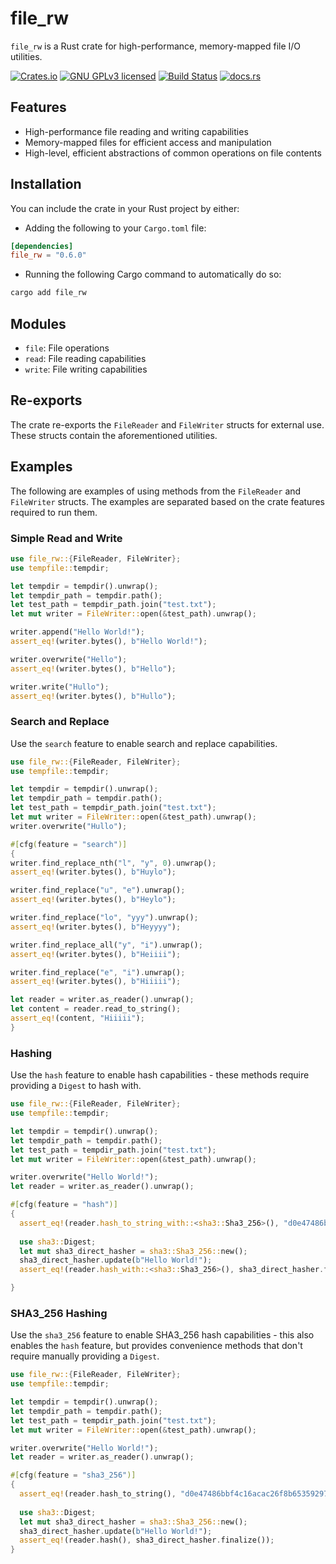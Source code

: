# file_rw

`file_rw` is a Rust crate for high-performance, memory-mapped file I/O utilities.

[![Crates.io][crates-badge]][crates-url]
[![GNU GPLv3 licensed][gpl-badge]][gpl-url]
[![Build Status][actions-badge]][actions-url]
[![docs.rs][docs-badge]][docs-url]

[crates-badge]: https://img.shields.io/crates/v/file_rw.svg
[crates-url]: https://crates.io/crates/file_rw
[gpl-badge]: https://img.shields.io/badge/License-GPLv3-blue.svg
[gpl-url]: https://github.com/amkillam/file_rw/blob/master/LICENSE
[actions-badge]: https://github.com/amkillam/file_rw/actions/workflows/ci.yml/badge.svg
[actions-url]: https://github.com/amkillam/file_rw/actions/workflows/ci.yml
[docs-badge]: https://docs.rs/file_rw/badge.svg
[docs-url]: https://docs.rs/file_rw

## Features

- High-performance file reading and writing capabilities
- Memory-mapped files for efficient access and manipulation
- High-level, efficient abstractions of common operations on file contents

## Installation

You can include the crate in your Rust project by either:

- Adding the following to your `Cargo.toml` file:

```toml
[dependencies]
file_rw = "0.6.0"
```

- Running the following Cargo command to automatically do so:

```bash
cargo add file_rw
```

## Modules

- `file`: File operations
- `read`: File reading capabilities
- `write`: File writing capabilities

## Re-exports

The crate re-exports the `FileReader` and `FileWriter` structs for external use. These structs contain the aforementioned utilities.

## Examples

The following are examples of using methods from the `FileReader` and `FileWriter` structs.
The examples are separated based on the crate features required to run them.
### Simple Read and Write

```rust
use file_rw::{FileReader, FileWriter};
use tempfile::tempdir;

let tempdir = tempdir().unwrap();
let tempdir_path = tempdir.path();
let test_path = tempdir_path.join("test.txt");
let mut writer = FileWriter::open(&test_path).unwrap();

writer.append("Hello World!");
assert_eq!(writer.bytes(), b"Hello World!");

writer.overwrite("Hello");
assert_eq!(writer.bytes(), b"Hello");

writer.write("Hullo");
assert_eq!(writer.bytes(), b"Hullo");
```

### Search and Replace
Use the `search` feature to enable search and replace capabilities.
```rust
use file_rw::{FileReader, FileWriter};
use tempfile::tempdir;

let tempdir = tempdir().unwrap();
let tempdir_path = tempdir.path();
let test_path = tempdir_path.join("test.txt");
let mut writer = FileWriter::open(&test_path).unwrap();
writer.overwrite("Hullo");

#[cfg(feature = "search")]
{
writer.find_replace_nth("l", "y", 0).unwrap();
assert_eq!(writer.bytes(), b"Huylo");

writer.find_replace("u", "e").unwrap();
assert_eq!(writer.bytes(), b"Heylo");

writer.find_replace("lo", "yyy").unwrap();
assert_eq!(writer.bytes(), b"Heyyyy");

writer.find_replace_all("y", "i").unwrap();
assert_eq!(writer.bytes(), b"Heiiii");

writer.find_replace("e", "i").unwrap();
assert_eq!(writer.bytes(), b"Hiiiii");

let reader = writer.as_reader().unwrap();
let content = reader.read_to_string();
assert_eq!(content, "Hiiiii");
}
```

### Hashing
Use the `hash` feature to enable hash capabilities - these methods require providing a
`Digest` to hash with.
```rust
use file_rw::{FileReader, FileWriter};
use tempfile::tempdir;

let tempdir = tempdir().unwrap();
let tempdir_path = tempdir.path();
let test_path = tempdir_path.join("test.txt");
let mut writer = FileWriter::open(&test_path).unwrap();

writer.overwrite("Hello World!");
let reader = writer.as_reader().unwrap();

#[cfg(feature = "hash")]
{
  assert_eq!(reader.hash_to_string_with::<sha3::Sha3_256>(), "d0e47486bbf4c16acac26f8b653592973c1362909f90262877089f9c8a4536af");
  
  use sha3::Digest;
  let mut sha3_direct_hasher = sha3::Sha3_256::new();
  sha3_direct_hasher.update(b"Hello World!");
  assert_eq!(reader.hash_with::<sha3::Sha3_256>(), sha3_direct_hasher.finalize());

}
```

### SHA3_256 Hashing
Use the `sha3_256` feature to enable SHA3_256 hash capabilities - this also enables the
`hash` feature, but provides convenience methods that don't require manually providing a `Digest`.
```rust
use file_rw::{FileReader, FileWriter};
use tempfile::tempdir;

let tempdir = tempdir().unwrap();
let tempdir_path = tempdir.path();
let test_path = tempdir_path.join("test.txt");
let mut writer = FileWriter::open(&test_path).unwrap();

writer.overwrite("Hello World!");
let reader = writer.as_reader().unwrap();

#[cfg(feature = "sha3_256")]
{
  assert_eq!(reader.hash_to_string(), "d0e47486bbf4c16acac26f8b653592973c1362909f90262877089f9c8a4536af");
  
  use sha3::Digest;
  let mut sha3_direct_hasher = sha3::Sha3_256::new();
  sha3_direct_hasher.update(b"Hello World!");
  assert_eq!(reader.hash(), sha3_direct_hasher.finalize());
}
```
